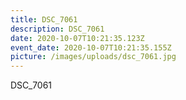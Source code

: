 ```yaml
---
title: DSC_7061
description: DSC_7061
date: 2020-10-07T10:21:35.123Z
event_date: 2020-10-07T10:21:35.155Z
picture: /images/uploads/dsc_7061.jpg
---
```

DSC_7061